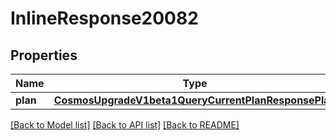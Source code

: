 # InlineResponse20082

## Properties
Name | Type | Description | Notes
------------ | ------------- | ------------- | -------------
**plan** | [**CosmosUpgradeV1beta1QueryCurrentPlanResponsePlan**](CosmosUpgradeV1beta1QueryCurrentPlanResponsePlan.md) |  | [optional] 

[[Back to Model list]](../README.md#documentation-for-models) [[Back to API list]](../README.md#documentation-for-api-endpoints) [[Back to README]](../README.md)

